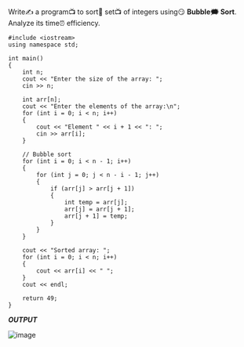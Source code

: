 Write✍ a program📺 to sort💌 set📺 of integers using😏 **Bubble🗯 Sort**. Analyze its time⏰ efficiency.

```
#include <iostream>
using namespace std;

int main()
{
    int n;
    cout << "Enter the size of the array: ";
    cin >> n;

    int arr[n];
    cout << "Enter the elements of the array:\n";
    for (int i = 0; i < n; i++)
    {
        cout << "Element " << i + 1 << ": ";
        cin >> arr[i];
    }

    // Bubble sort
    for (int i = 0; i < n - 1; i++)
    {
        for (int j = 0; j < n - i - 1; j++)
        {
            if (arr[j] > arr[j + 1])
            {
                int temp = arr[j];
                arr[j] = arr[j + 1];
                arr[j + 1] = temp;
            }
        }
    }

    cout << "Sorted array: ";
    for (int i = 0; i < n; i++)
    {
        cout << arr[i] << " ";
    }
    cout << endl;

    return 49;
}
```

**_OUTPUT_**

![image](https://user-images.githubusercontent.com/91502997/222744015-a3739194-4792-4079-a5e8-6671359c5be3.png)
